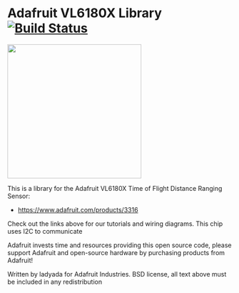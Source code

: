 # Adafruit VL6180X Library [![Build Status](https://travis-ci.org/adafruit/Adafruit_VL6180X.svg?branch=master)](https://travis-ci.org/adafruit/Adafruit_VL6180X)

<img src="https://cdn-shop.adafruit.com/970x728/3316-00.jpg" height="300"/>

This is a library for the Adafruit VL6180X Time of Flight Distance Ranging Sensor:
  * https://www.adafruit.com/products/3316
 
Check out the links above for our tutorials and wiring diagrams. This chip uses I2C to communicate

Adafruit invests time and resources providing this open source code, please support Adafruit and open-source hardware by purchasing products from Adafruit!

Written by ladyada for Adafruit Industries. BSD license, all text above must be included in any redistribution
